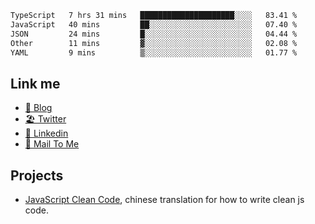 <!--START_SECTION:waka-->

```txt
TypeScript   7 hrs 31 mins   █████████████████████░░░░   83.41 %
JavaScript   40 mins         ██░░░░░░░░░░░░░░░░░░░░░░░   07.40 %
JSON         24 mins         █░░░░░░░░░░░░░░░░░░░░░░░░   04.44 %
Other        11 mins         ▓░░░░░░░░░░░░░░░░░░░░░░░░   02.08 %
YAML         9 mins          ▒░░░░░░░░░░░░░░░░░░░░░░░░   01.77 %
```

<!--END_SECTION:waka-->

## Link me

- [📕 Blog](https://chris-yu.vercel.app/)
- [🏖️ Twitter](https://twitter.com/yuetong3yu)
- [🧳 Linkedin](https://www.linkedin.com/in/yuetong3yu)
- [📧 Mail To Me](mailto:yuetong3yu@gmail.com)


## Projects 

- [JavaScript Clean Code](https://js-clean-code-cn.vercel.app/), chinese translation for how to write clean js code.
